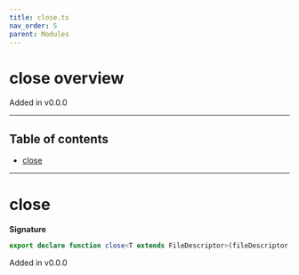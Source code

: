```yaml
---
title: close.ts
nav_order: 5
parent: Modules
---
```


# close overview

Added in v0.0.0

---

<h2 class="text-delta">Table of contents</h2>

- [close](#close)

---

# close

**Signature**

```ts
export declare function close<T extends FileDescriptor>(fileDescriptor: T)
```

Added in v0.0.0
